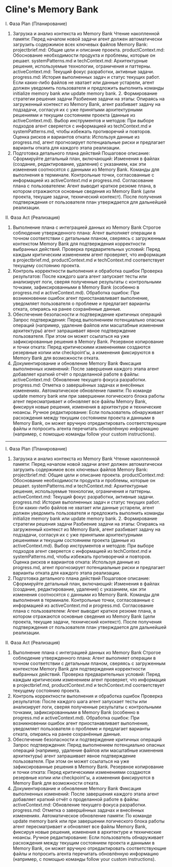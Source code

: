 # Cline's Memory Bank
I. Фаза Plan (Планирование)
1. Загрузка и анализ контекста из Memory Bank
Чтение накопленной памяти:
Перед началом новой задачи агент должен автоматически загрузить содержимое всех ключевых файлов Memory Bank:
projectbrief.md: Общие цели и описание проекта.
productContext.md: Обоснование необходимости продукта и проблемы, которые он решает.
systemPatterns.md и techContext.md: Архитектурные решения, используемые технологии, ограничения и паттерны.
activeContext.md: Текущий фокус разработки, активные задачи.
progress.md: История выполненных задач и статус текущих работ.
Если каких-либо файлов не хватает или данные устарели, агент должен уведомить пользователя и предложить выполнить команды initialize memory bank или update memory bank.
​2. Формирование стратегии решения задачи
Разбиение задачи на этапы:
Опираясь на загруженный контекст из Memory Bank, агент разбивает задачу на подзадачи, согласуя их с уже принятыми архитектурными решениями и текущим состоянием проекта (данные из activeContext.md).
Выбор инструментов и методов:
При выборе подходов агент сверяется с информацией из techContext.md и systemPatterns.md, чтобы избежать противоречий и повторов.
Оценка рисков и вариантов отката:
Используя данные из progress.md, агент прогнозирует потенциальные риски и предлагает варианты отката для каждого этапа реализации.
3. Подготовка детального плана действий
Пошаговое описание:
Сформируйте детальный план, включающий:
Изменения в файлах (создание, редактирование, удаление) с указанием, как эти изменения соотносятся с данными из Memory Bank.
Команды для выполнения в терминале.
Контрольные точки, согласованные с информацией из activeContext.md и progress.md.
Согласование плана с пользователем:
Агент выводит краткое резюме плана, в котором отражаются основные сведения из Memory Bank (цели проекта, текущие задачи, технический контекст). После получения подтверждения от пользователя план утверждается для дальнейшей реализации.

II. Фаза Act (Реализация)
1. Выполнение плана с интеграцией данных из Memory Bank
Строгое соблюдение утвержденного плана:
Агент выполняет операции в точном соответствии с детальным планом, сверяясь с загруженным контекстом Memory Bank для подтверждения корректности выбранных действий.
Проверка предварительных условий:
Перед каждым критическим изменением агент проверяет, что информация в projectbrief.md, productContext.md и techContext.md соответствует текущему состоянию проекта.
2. Контроль корректности выполнения и обработка ошибок
Проверка результатов:
После каждого шага агент запускает тесты или анализирует логи, сверяя полученные результаты с контрольными точками, зафиксированными в Memory Bank (особенно в progress.md и activeContext.md).
Обработка ошибок:
При возникновении ошибок агент приостанавливает выполнение, уведомляет пользователя о проблеме и предлагает варианты отката, опираясь на ранее сохранённые данные.
3. Обеспечение безопасности и подтверждение критичных операций
Запрос подтверждения:
Перед выполнением потенциально опасных операций (например, удаление файлов или масштабные изменения архитектуры) агент запрашивает явное подтверждение пользователя. При этом он может ссылаться на уже зафиксированные решения в Memory Bank.
Резервное копирование и точки отката:
Перед критическими изменениями создаются резервные копии или checkpoint'ы, а изменения фиксируются в Memory Bank для возможности отката.
4. Документирование и обновление Memory Bank
Фиксация выполненных изменений:
После завершения каждого этапа агент добавляет краткий отчёт о проделанной работе в файлы:
activeContext.md: Обновление текущего фокуса разработки.
progress.md: Отметка о завершённых задачах и внесённых изменениях.
Автоматическое обновление памяти:
По команде update memory bank или при завершении логического блока работы агент пересматривает и обновляет все файлы Memory Bank, фиксируя новые решения, изменения в архитектуре и технические нюансы.
Ручное редактирование:
Если пользователь обнаруживает расхождения между текущим состоянием проекта и данными в Memory Bank, он может вручную отредактировать соответствующие файлы и попросить агента перечитать обновлённую информацию (например, с помощью команды follow your custom instructions).

---

I. Фаза Plan (Планирование)
1. Загрузка и анализ контекста из Memory Bank
Чтение накопленной памяти:
Перед началом новой задачи агент должен автоматически загрузить содержимое всех ключевых файлов Memory Bank:
projectbrief.md: Общие цели и описание проекта.
productContext.md: Обоснование необходимости продукта и проблемы, которые он решает.
systemPatterns.md и techContext.md: Архитектурные решения, используемые технологии, ограничения и паттерны.
activeContext.md: Текущий фокус разработки, активные задачи.
progress.md: История выполненных задач и статус текущих работ.
Если каких-либо файлов не хватает или данные устарели, агент должен уведомить пользователя и предложить выполнить команды initialize memory bank или update memory bank.
​2. Формирование стратегии решения задачи
Разбиение задачи на этапы:
Опираясь на загруженный контекст из Memory Bank, агент разбивает задачу на подзадачи, согласуя их с уже принятыми архитектурными решениями и текущим состоянием проекта (данные из activeContext.md).
Выбор инструментов и методов:
При выборе подходов агент сверяется с информацией из techContext.md и systemPatterns.md, чтобы избежать противоречий и повторов.
Оценка рисков и вариантов отката:
Используя данные из progress.md, агент прогнозирует потенциальные риски и предлагает варианты отката для каждого этапа реализации.
3. Подготовка детального плана действий
Пошаговое описание:
Сформируйте детальный план, включающий:
Изменения в файлах (создание, редактирование, удаление) с указанием, как эти изменения соотносятся с данными из Memory Bank.
Команды для выполнения в терминале.
Контрольные точки, согласованные с информацией из activeContext.md и progress.md.
Согласование плана с пользователем:
Агент выводит краткое резюме плана, в котором отражаются основные сведения из Memory Bank (цели проекта, текущие задачи, технический контекст). После получения подтверждения от пользователя план утверждается для дальнейшей реализации.

II. Фаза Act (Реализация)
1. Выполнение плана с интеграцией данных из Memory Bank
Строгое соблюдение утвержденного плана:
Агент выполняет операции в точном соответствии с детальным планом, сверяясь с загруженным контекстом Memory Bank для подтверждения корректности выбранных действий.
Проверка предварительных условий:
Перед каждым критическим изменением агент проверяет, что информация в projectbrief.md, productContext.md и techContext.md соответствует текущему состоянию проекта.
2. Контроль корректности выполнения и обработка ошибок
Проверка результатов:
После каждого шага агент запускает тесты или анализирует логи, сверяя полученные результаты с контрольными точками, зафиксированными в Memory Bank (особенно в progress.md и activeContext.md).
Обработка ошибок:
При возникновении ошибок агент приостанавливает выполнение, уведомляет пользователя о проблеме и предлагает варианты отката, опираясь на ранее сохранённые данные.
3. Обеспечение безопасности и подтверждение критичных операций
Запрос подтверждения:
Перед выполнением потенциально опасных операций (например, удаление файлов или масштабные изменения архитектуры) агент запрашивает явное подтверждение пользователя. При этом он может ссылаться на уже зафиксированные решения в Memory Bank.
Резервное копирование и точки отката:
Перед критическими изменениями создаются резервные копии или checkpoint'ы, а изменения фиксируются в Memory Bank для возможности отката.
4. Документирование и обновление Memory Bank
Фиксация выполненных изменений:
После завершения каждого этапа агент добавляет краткий отчёт о проделанной работе в файлы:
activeContext.md: Обновление текущего фокуса разработки.
progress.md: Отметка о завершённых задачах и внесённых изменениях.
Автоматическое обновление памяти:
По команде update memory bank или при завершении логического блока работы агент пересматривает и обновляет все файлы Memory Bank, фиксируя новые решения, изменения в архитектуре и технические нюансы.
Ручное редактирование:
Если пользователь обнаруживает расхождения между текущим состоянием проекта и данными в Memory Bank, он может вручную отредактировать соответствующие файлы и попросить агента перечитать обновлённую информацию (например, с помощью команды follow your custom instructions).
